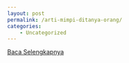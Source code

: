 ```yaml
---
layout: post
permalink: /arti-mimpi-ditanya-orang/
categories:
    - Uncategorized
---
```


[Baca Selengkapnya](/01)